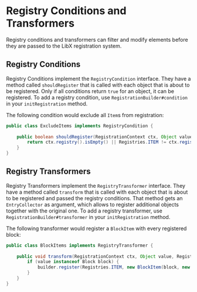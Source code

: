 # Registry Conditions and Transformers

Registry conditions and transformers can filter and modify elements before they are passed to the LibX registration system.

## Registry Conditions

Registry Conditions implement the `RegistryCondition` interface.
They have a method called `shouldRegister` that is called with each object that is about to be registered.
Only if all conditions return `true` for an object, it can be registered.
To add a registry condition, use `RegistrationBuilder#condition` in your `initRegistration` method.

The following condition would exclude all `Item`s from registration:

```java
public class ExcludeItems implements RegistryCondition {
    
    public boolean shouldRegister(RegistrationContext ctx, Object value) {
        return ctx.registry().isEmpty() || Registries.ITEM != ctx.registry().get();
    }
}
```

## Registry Transformers

Registry Transformers implement the `RegistryTransformer` interface.
They have a method called `transform` that is called with each object that is about to be registered and passed the registry conditions.
That method gets an `EntryCollector` as argument, which allows to register additional objects together with the original one.
To add a registry transformer, use `RegistrationBuilder#transformer` in your `initRegistration` method.

The following transformer would register a `BlockItem` with every registered block:

```java
public class BlockItems implements RegistryTransformer {
    
    public void transform(RegistrationContext ctx, Object value, Registerable.EntryCollector builder) {
        if (value instanceof Block block) {
            builder.register(Registries.ITEM, new BlockItem(block, new Item.Properties()));
        }
    }
}
```

